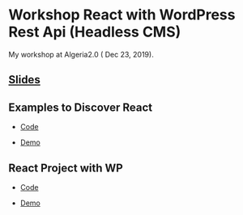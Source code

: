 # Workshop React with WordPress Rest Api (Headless CMS)  

My workshop at Algeria2.0 ( Dec 23, 2019).

## [Slides](./Slides.pdf)

## Examples to Discover React

  * [Code](./DiscoverReact-Examples/)

  * [Demo](https://aladindev.com/Workshop-React-WordpressRestApi/React-HelloWorld)

## React Project with WP

  * [Code](./ReactWP/)

  * [Demo](https://react-wordpress-restapi.netlify.com/)